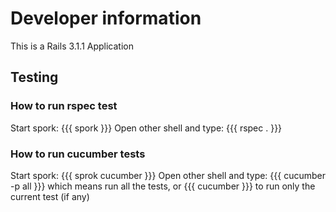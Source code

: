 # Developer information

This is a Rails 3.1.1 Application

## Testing

### How to run rspec test
Start spork:
{{{
spork
}}}
Open other shell and type:
{{{
rspec .
}}}

### How to run cucumber tests
Start spork:
{{{
sprok cucumber
}}}
Open other shell and type:
{{{
cucumber -p all
}}}
which means run all the tests, or
{{{
cucumber
}}}
to run only the current test (if any)

